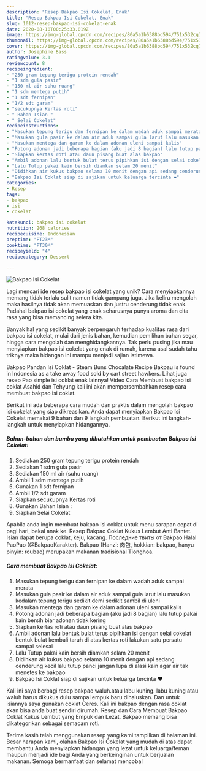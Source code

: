 ```yaml
---
description: "Resep Bakpao Isi Cokelat, Enak"
title: "Resep Bakpao Isi Cokelat, Enak"
slug: 1012-resep-bakpao-isi-cokelat-enak
date: 2020-08-10T00:25:33.019Z
image: https://img-global.cpcdn.com/recipes/80a5a1b6388bd594/751x532cq70/bakpao-isi-cokelat-foto-resep-utama.jpg
thumbnail: https://img-global.cpcdn.com/recipes/80a5a1b6388bd594/751x532cq70/bakpao-isi-cokelat-foto-resep-utama.jpg
cover: https://img-global.cpcdn.com/recipes/80a5a1b6388bd594/751x532cq70/bakpao-isi-cokelat-foto-resep-utama.jpg
author: Josephine Bass
ratingvalue: 3.1
reviewcount: 8
recipeingredient:
- "250 gram tepung terigu protein rendah"
- "1 sdm gula pasir"
- "150 ml air suhu ruang"
- "1 sdm mentega putih"
- "1 sdt fernipan"
- "1/2 sdt garam"
- "secukupnya Kertas roti"
- " Bahan Isian "
- " Selai Cokelat"
recipeinstructions:
- "Masukan tepung terigu dan fernipan ke dalam wadah aduk sampai merata"
- "Masukan gula pasir ke dalam air aduk sampai gula larut lalu masukan kedalam tepung terigu sedikit demi sedikit sambil di uleni"
- "Masukan mentega dan garam ke dalam adonan uleni sampai kalis"
- "Potong adonan jadi beberapa bagian (aku jadi 8 bagian) lalu tutup pakai kain bersih biar adonan tidak kering"
- "Siapkan kertas roti atau daun pisang buat alas bakpao"
- "Ambil adonan lalu bentuk bulat terus pipihkan isi dengan selai cokelat bentuk bulat kembali taruh di atas kertas roti lakukan satu persatu sampai selesai"
- "Lalu Tutup pakai kain bersih diamkan selam 20 menit"
- "Didihkan air kukus bakpao selama 10 menit dengan api sedang cenderung kecil lalu tutup panci jangan lupa di alasi kain agar air tak menetes ke bakpao"
- "Bakpao Isi Coklat siap di sajikan untuk keluarga tercinta ❤"
categories:
- Resep
tags:
- bakpao
- isi
- cokelat

katakunci: bakpao isi cokelat 
nutrition: 268 calories
recipecuisine: Indonesian
preptime: "PT23M"
cooktime: "PT30M"
recipeyield: "4"
recipecategory: Dessert

---
```



![Bakpao Isi Cokelat](https://img-global.cpcdn.com/recipes/80a5a1b6388bd594/751x532cq70/bakpao-isi-cokelat-foto-resep-utama.jpg)

Lagi mencari ide resep bakpao isi cokelat yang unik? Cara menyiapkannya memang tidak terlalu sulit namun tidak gampang juga. Jika keliru mengolah maka hasilnya tidak akan memuaskan dan justru cenderung tidak enak. Padahal bakpao isi cokelat yang enak seharusnya punya aroma dan cita rasa yang bisa memancing selera kita.

Banyak hal yang sedikit banyak berpengaruh terhadap kualitas rasa dari bakpao isi cokelat, mulai dari jenis bahan, kemudian pemilihan bahan segar, hingga cara mengolah dan menghidangkannya. Tak perlu pusing jika mau menyiapkan bakpao isi cokelat yang enak di rumah, karena asal sudah tahu triknya maka hidangan ini mampu menjadi sajian istimewa.

Bakpao Pandan Isi Coklat - Steam Buns Chocalate Recipe Bakpau is found in Indonesia as a take away food sold by cart street hawkers. Lihat juga resep Pao simple isi coklat enak lainnya! Video Cara Membuat bakpao isi coklat Asahid dan Tehyung kali ini akan mempersembahkan resep cara membuat bakpao isi coklat.


Berikut ini ada beberapa cara mudah dan praktis dalam mengolah bakpao isi cokelat yang siap dikreasikan. Anda dapat menyiapkan Bakpao Isi Cokelat memakai 9 bahan dan 9 langkah pembuatan. Berikut ini langkah-langkah untuk menyiapkan hidangannya.

<!--inarticleads1-->

##### Bahan-bahan dan bumbu yang dibutuhkan untuk pembuatan Bakpao Isi Cokelat:

1. Sediakan 250 gram tepung terigu protein rendah
1. Sediakan 1 sdm gula pasir
1. Sediakan 150 ml air (suhu ruang)
1. Ambil 1 sdm mentega putih
1. Gunakan 1 sdt fernipan
1. Ambil 1/2 sdt garam
1. Siapkan secukupnya Kertas roti
1. Gunakan  Bahan Isian :
1. Siapkan  Selai Cokelat


Apabila anda ingin membuat bakpao isi coklat untuk menu sarapan cepat di pagi hari, bekal anak ke. Resep Bakpao Coklat Kukus Lembut Anti Bantet. Isian dapat berupa coklat, keju, kacang. Последние твиты от Bakpao Halal PaoPao (@BakpaoKarakter). Bakpao (Hanzi: 肉包, hokkian: bakpao, hanyu pinyin: roubao) merupakan makanan tradisional Tionghoa. 

<!--inarticleads2-->

##### Cara membuat Bakpao Isi Cokelat:

1. Masukan tepung terigu dan fernipan ke dalam wadah aduk sampai merata
1. Masukan gula pasir ke dalam air aduk sampai gula larut lalu masukan kedalam tepung terigu sedikit demi sedikit sambil di uleni
1. Masukan mentega dan garam ke dalam adonan uleni sampai kalis
1. Potong adonan jadi beberapa bagian (aku jadi 8 bagian) lalu tutup pakai kain bersih biar adonan tidak kering
1. Siapkan kertas roti atau daun pisang buat alas bakpao
1. Ambil adonan lalu bentuk bulat terus pipihkan isi dengan selai cokelat bentuk bulat kembali taruh di atas kertas roti lakukan satu persatu sampai selesai
1. Lalu Tutup pakai kain bersih diamkan selam 20 menit
1. Didihkan air kukus bakpao selama 10 menit dengan api sedang cenderung kecil lalu tutup panci jangan lupa di alasi kain agar air tak menetes ke bakpao
1. Bakpao Isi Coklat siap di sajikan untuk keluarga tercinta ❤


Kali ini saya berbagi resep bakpao waluh.atau labu kuning. labu kuning atau waluh harus dikukus dulu sampai empuk baru dihaluskan. Dan untuk isiannya saya gunakan coklat Ceres. Kali ini bakpao dengan rasa coklat akan bisa anda buat sendiri dirumah. Resep dan Cara Membuat Bakpao Coklat Kukus Lembut yang Empuk dan Lezat. Bakpao memang bisa dikategorikan sebagai semacam roti. 

Terima kasih telah menggunakan resep yang kami tampilkan di halaman ini. Besar harapan kami, olahan Bakpao Isi Cokelat yang mudah di atas dapat membantu Anda menyiapkan hidangan yang lezat untuk keluarga/teman maupun menjadi ide bagi Anda yang berkeinginan untuk berjualan makanan. Semoga bermanfaat dan selamat mencoba!
